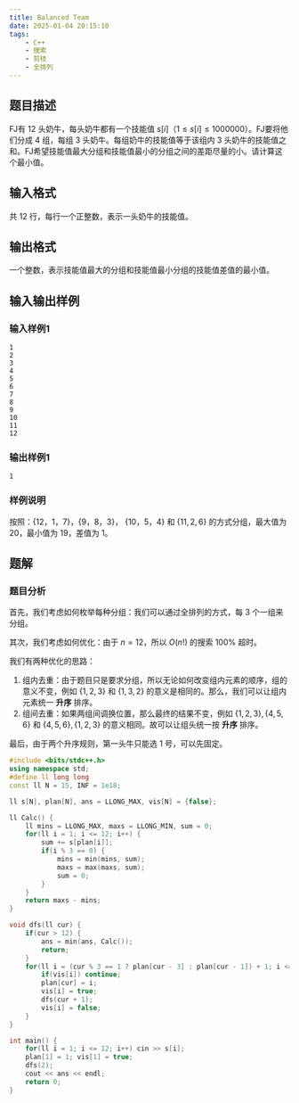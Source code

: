 ```yaml
---
title: Balanced Team
date: 2025-01-04 20:15:10
tags:
    - C++
    - 搜索
    - 剪枝
    - 全排列
---
```


## 题目描述

FJ有 $12$ 头奶牛，每头奶牛都有一个技能值 $s[i]$（$1 \leq s[i] \leq 1000000$）。FJ要将他们分成 $4$ 组，每组 $3$ 头奶牛。每组奶牛的技能值等于该组内 $3$ 头奶牛的技能值之和。FJ希望技能值最大分组和技能值最小的分组之间的差距尽量的小。请计算这个最小值。

## 输入格式

共 $12$ 行，每行一个正整数，表示一头奶牛的技能值。

## 输出格式

一个整数，表示技能值最大的分组和技能值最小分组的技能值差值的最小值。

## 输入输出样例

### 输入样例1

```plaintext
1
2
3
4
5
6
7
8
9
10
11
12
```

### 输出样例1

```plaintext
1
```

### 样例说明

按照：$\{12，1， 7\}$，$\{9， 8， 3\}$， $\{10， 5， 4\}$ 和 $\{11, 2, 6\}$ 的方式分组，最大值为 $20$，最小值为 $19$，差值为 $1$。

## 题解

### 题目分析

首先，我们考虑如何枚举每种分组：我们可以通过全排列的方式，每 $3$ 个一组来分组。

其次，我们考虑如何优化：由于 $n=12$，所以 $O(n!)$ 的搜索 $100\%$ 超时。

我们有两种优化的思路：

1. 组内去重：由于题目只是要求分组，所以无论如何改变组内元素的顺序，组的意义不变，例如 $\{1,2,3\}$ 和 $\{1,3,2\}$ 的意义是相同的。那么，我们可以让组内元素统一 __升序__ 排序。
2. 组间去重：如果两组间调换位置，那么最终的结果不变，例如 $\{1,2,3\},\{4,5,6\}$ 和 $\{4,5,6\},\{1,2,3\}$ 的意义相同。故可以让组头统一按 __升序__ 排序。

最后，由于两个升序规则，第一头牛只能选 $1$ 号，可以先固定。

```cpp
#include <bits/stdc++.h>
using namespace std;
#define ll long long
const ll N = 15, INF = 1e18;

ll s[N], plan[N], ans = LLONG_MAX, vis[N] = {false};

ll Calc() {
    ll mins = LLONG_MAX, maxs = LLONG_MIN, sum = 0;
    for(ll i = 1; i <= 12; i++) {
        sum += s[plan[i]];
        if(i % 3 == 0) {
            mins = min(mins, sum);
            maxs = max(maxs, sum);
            sum = 0;
        }
    }
    return maxs - mins;
}

void dfs(ll cur) {
    if(cur > 12) {
        ans = min(ans, Calc());
        return;
    }
    for(ll i = (cur % 3 == 1 ? plan[cur - 3] : plan[cur - 1]) + 1; i <= 12; i++) {
        if(vis[i]) continue;
        plan[cur] = i;
        vis[i] = true;
        dfs(cur + 1);
        vis[i] = false;
    }
}

int main() {
    for(ll i = 1; i <= 12; i++) cin >> s[i];
    plan[1] = 1; vis[1] = true;
    dfs(2);
    cout << ans << endl; 
    return 0;
}
```
